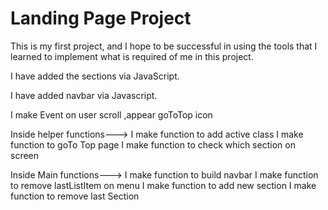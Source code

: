 # Landing Page Project

This is my first project, and I hope to be successful in using the tools that I learned to implement what is required of me in this project.


I have added the sections via JavaScript.

I have added navbar via Javascript.

I make Event on user scroll ,appear goToTop icon

Inside helper functions--->
        I make function to add active class
        I make function to goTo Top page
        I make function to check which section on screen


Inside Main  functions--->
       I make function to build navbar
       I make function to remove lastListItem on menu
       I make function to add new section
       I make function to remove last Section



